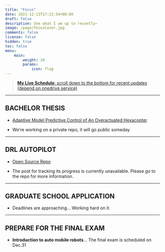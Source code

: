 ```yaml
---
title: "Focus"
date: 2021-12-13T17:21:54+08:00
draft: false
description: See what I am up to recently~
image: /page/focusCover.jpg
comments: false
license: false
hidden: true
toc: false
menu:
    main:
        weight: 20
        params:
            icon: flag
---
```


> [**My Live Schedule**: scroll down to the bottom for recent updates (depend on onedrive service)](https://1drv.ms/b/s!AtUoQjeuHMpig74BT-WKhKnwRrszmA?e=ooMkLr)

---
## BACHELOR THESIS

* [Adaptive Model Predictive Control of An Overactuated Hexacopter](/p/omnihex)

* We're working on a private repo, it will go public someday

---
## DRL AUTOPILOT

* [Open Source Repo](https://github.com/ErcBunny/DRL-Autopilot)

* The post for tracking its progress is currently unavailable. Please go to the repo for more information.

---
## GRADUATE SCHOOL APPLICATION

* Deadlines are approaching... Working hard on it.

---
## PREPARE FOR THE FINAL EXAM

* **Introduction to auto mobile robots**... The final exam is scheduled on Dec.31